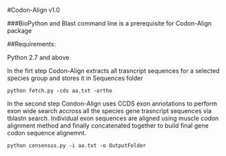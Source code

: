 #Codon-Align v1.0

###BioPython and Blast command line is a prerequisite for Codon-Align package

##Requirements:

Python 2.7 and above

In the firt step Codon-Align extracts all trasncript sequences for a selected species group and stores it in Sequences folder

``` 
python fetch.py -cds aa.txt -ortho
```
In the second step Condon-Align uses CCDS exon annotations to perform exon wide search accross all the species gene trasncript sequences via tblastn search. Individual exon sequences are aligned using muscle codon alignment method and finally concatenated together to build final gene codon sequence alignemnt.  

``` 
python consensus.py -i aa.txt -o OutputFolder
```



